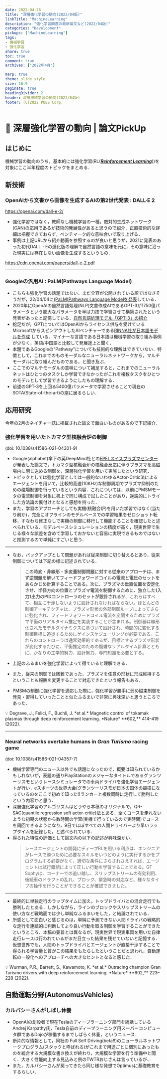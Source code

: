 ```yaml
---
date: 2022-04-26
title: "深層強化学習の動向(2022/04版)"
linkTitle: "MachineLearning"
description: "強化学習関連の最新論文など(2022/04版)"
categories: "Development"
pickups: ["MachineLearning"]
tags:
- 機械学習
- 強化学習
share: true
toc: true
comment: true
archives: ["2022年4月"]

marp: true
theme: slide_style
size: 16:9
paginate: true
headingDivider: 2
header: 深層機械学習の動向(2022/04版)
footer: (C)2022 PUES Corp.
---
```

# <!-- fit --> :memo: 深層強化学習の動向 | 論文PickUp
<!-- _class: title -->

## はじめに

機械学習の動向のうち，基本的には強化学習(RL(***[Reinforcement Learning](https://www.google.com/search?client=firefox-b-d&channel=crow5&sxsrf=ALiCzsbsts0AggMsxU94kDVg2ADpazwScw:1652235594188&q=Reinforcement+Learning&spell=1&sa=X&ved=2ahUKEwia5LSdsdb3AhWNvpQKHet7BXIQkeECKAB6BAgCEDc)***))を対象にここ半年程度のトピックをまとめる．

## 新技術

### OpenAIから文書から画像を生成するAIの第2世代発表 : DALL·E 2

https://openai.com/dall-e-2/

- 強化学習ではなく，教師なし機械学習の一種，敵対的生成ネットワーク(GAN)の応用であるが技術的発展性があると思うので紹介．正直技術的な詳細は把握できておらず，ベンチマーク的な意味合いで取り上げる．
- 事例は上記URLから紹介動画を参照するのが良いと思うが，2021に発表のあった初代DALL・Eの進化版の理解で自然言語の意味を元に，その意味に沿った現実には存在しない画像を生成するというもの．

https://cdn.openai.com/papers/dall-e-2.pdf

---

### Googleの汎用AI : PaLM(Pathways Language Model)

- こちらも強化学習の話題ではない．まだ全容が公開されている訳ではなさそうだが，22/04/04に[(PaLM)Pathways Language Modelを発表](https://blog.google/technology/ai/introducing-pathways-next-generation-ai-architecture/)している．
- 2020年にOpenAIの自然言語処理(NLP)文書作成AIであるGPT-3が1750億パラメータという膨大なパラメータを半ば力技で学習させて構築されたという発表があったと記憶している．[自然言語処理モデル「GPT-3」の紹介](https://www.intellilink.co.jp/column/ai/2021/031700.aspx)
- 蛇足だが，GPTについてはOpenAIからライセンス供与を受けているMicrosoftからスピンアウトしたAIベンチャーである[RINNA社が日本語モデルを作成](https://prtimes.jp/main/html/rd/p/000000025.000070041.html) している．マイナーな言語である日本語は機械学習の取り組み事例が少なく，英語/中国語と比較して発展途上と聞く．
- 本題であるGoogleの"Pathway"についても技術的な理解はできていない．特徴として，これまでのものモーダルなニューラルネットワークから，マルチモーダルに取り組んだものである，と聞き及ぶ．
- ここでのマルチモーダルの意味について補足すると，これまでのニューラルネットはひとつのタスクしか学習できなかったがこれを複数タスクをひとつのモデルとして学習できるようにしたもの理解する．
- 前述のGPT-3を上回る5400億パラメータで学習させることで現在のSOTA(State-of-the-art)の座に居るらしい．

## 応用研究

今年の2月のネイチャー誌に掲載された論文で面白いものがあるので下記紹介．

### 強化学習を用いたトカマク型核融合炉の制御

(doi: 10.1038/s41586-021-04301-9)    
- Google(alphabet)傘下の英DeepMind社との[EPFLスイスプラズマセンター]([https://www.epfl.ch/research/domains/swiss-plasma-center/](https://www.epfl.ch/research/domains/swiss-plasma-center/))が発表した論文で，トカマク型核融合炉の核融合反応に伴うプラズマを高磁場内に閉じ込める制御を，深層強化学習を用いて実施したという研究．
- トピックとしては強化学習としては一般的ないわゆるActor-Critic法によるエージェントを用いて，比較的高速(10KHz)な制御周期でプラズマ抑制のための磁場制御を行っているという内容．これについては，以前にPMSMモータの電流制御を対象に机上で同じ構成で試したことがあり，逆説的にトライした方法論の裏付けとなると感想を持った．
- また，学習のアプローチとしても実機(核融合炉)を用いた学習ではなく(当たり前か)，完全にオフラインのモデルベースでの学習結果をゼロショット転移，すなわち修正なしで実機の制御に移行して機能することを確認したと述べられている．モデルベースシミュレーションの精度が高く，現実世界で生じる様々な誤差を含めて学習しておかないと容易に実現できるものではないと推測するので単純にすごいと思う．
---
- なお，バックアップとして問題があれば従来制御に切り替えるとあり，従来制御については下記の様に記述されている．
    
    > **この時変・非線形・多変量制御問題に対する従来のアプローチは、まず逆問題を解いてフィードフォワードコイルの電流と電圧のセットをあらかじめ計算することである。次に、プラズマの垂直位置を安定化させ、半径方向の位置とプラズマ電流を制御するために、独立した1入力1出力のPIDコントローラのセットが設計される**が、これらはすべて、相互に干渉しないように設計されなければならない。ほとんどの制御アーキテクチャは、プラズマ形状の外部制御ループによってさらに強化され、フィードフォワードコイル電流を変調するためにプラズマ平衡のリアルタイム推定を実装することが含まれる。制御器は線形化されたモデルダイナミクスに基づいて設計され、時間的に変化する制御目標に追従するためにゲインスケジューリングが必要である。これらのコントローラは通常効果的であるが、目標とするプラズマ形状が変化するたびに、平衡推定のための複雑なリアルタイム計算とともに、かなりの工学的努力、設計努力、専門知識を必要とする。
- 上記のふるまいを強化学習によって得ていると理解できる．
- また，従来の制御では困難であった，プラズマを任意の形状に形成維持するということも報酬を変更することで対応できたという報告もある．
- PMSMの制御に強化学習を適応した際に，強化学習が勝手に弱め磁束制御を発見・習得していったことと似たふるまいで非常に興味深いと思うところであった．

<aside>
💡 Degrave, J., Felici, F., Buchli, J. *et al.*
Magnetic control of tokamak plasmas through deep reinforcement learning.
*Nature* **602,** 414–419 (2022).
</aside>

---

### Neural networks overtake humans in *Gran Turismo* racing game

(doi: 10.1038/s41586-021-04357-7)
    
- 機械学習専門のニュース以外でも話題になったので，概要は知られているかもしれないが，表題の通りPlayStationのメジャーなタイトルであるグランツーリスモというレースシミュレータでの車両ドライバを強化学習エージェントが行い，eスポーツの世界大会(グランツーリスモが日本の国体の競技になっているのをここで初めて知った!)ランカーと複数同時に走行して勝利したという内容かと思う．
- 深層強化学習のアルゴリズムはどうやら本稿のオリジナルで，QR-SAC(quantile regression soft actor-critic)法とある．全くコースを走れないような初期の状態から数時間の学習(実機で行っているので実時間)でコースを周回できるようになり，9日でほぼすべての人間ドライバーより早いラップタイムを記録した，と述べられている．
- 得られた特性の評価として論文内の以下の記述が興味深かい．
    > レースエージェントの開発にディープRLを用いる利点は、エンジニアがレースで勝つために必要なスキルをいつどのように実行するかをプログラムする必要がなく、適切な条件にさらされさえすれば、エージェントは試行錯誤によって正しい行動を学習することである。GT Sophyは、コーナーでの追い越し、スリップストリームの有効利用、後続車のドラフトの乱れ、ブロック、緊急時の対応など、様々なタイプの操作を行うことができることが確認できました。
---
- 最終的に単独走行のラップタイムに加え，トップドライバとの混合走行でも勝利したとある．しかしながら，ラインのブロックやスリップストリームの使い方など戦略面では少し単純なふるまいをした，と結論されている．
- 所感として面白いと感じるのは，単純に予測できない人間ドライバの戦略的な走行を連続的に判断してより良い行動を取る制御を学習することができたというところ．本稿の要旨とは異なるが，現実世界で現実車両を用いた自律走行レースは行われているがまだ目立った結果を残せていないと記憶する．仮想世界でも，人間のトップドライバとエージェントが直接干渉することで得られる学習量と質がこの結果をもたらしたということだと思われ，自動運転の一般化へのアプローチへの大きなヒントとなると感じた．

<aside>
💡 Wurman, P.R., Barrett, S., Kawamoto, K. *et al.*
Outracing champion Gran Turismo drivers with deep reinforcement learning.
*Nature* **602,** 223–228 (2022). 
</aside>

## 自動運転分野(AutonomusVehicles)

### カルパシーさんがしばし休養

- OpenAIの創設者で現在Teslaのディープラーニング部門を統括しているAndrej Karpathy氏，Tesla自前のディープラーニング用スーパーコンピュータ群であるDojoが稼働するまでしばらく休養，というニュース．
- 断片的な情報として，同社の Full Self Driving(beta!!)のニューラルネットワークプログラム(スタックと呼ばれる)がこれまで用途ごとに個別にあったものを統合する大規模な書き換えが終わり，大規模な学習を行う準備中と聞く．大きく性能向上する見込みと例のTWTRおじさんは言っているが...
- また，カルパシーさんが戻ってきたら同じ様な発想でOptimusに基礎教育をするらしい．